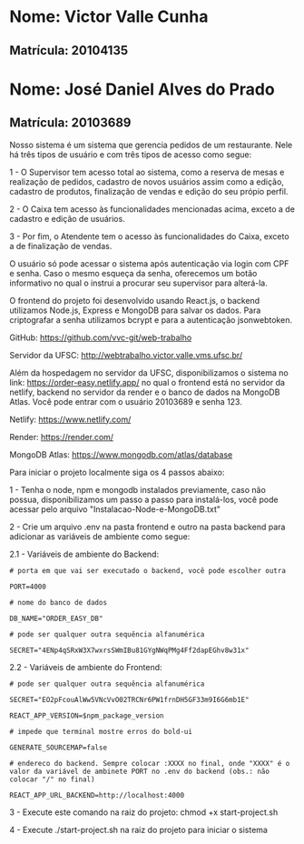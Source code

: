 # Nome: Victor Valle Cunha

## Matrícula: 20104135

# Nome: José Daniel Alves do Prado

## Matrícula: 20103689

Nosso sistema é um sistema que gerencia pedidos de um restaurante. Nele há três tipos de usuário e com três tipos de acesso como segue:

1 - O Supervisor tem acesso total ao sistema, como a reserva de mesas e realização de pedidos, cadastro de novos usuários assim como a edição, cadastro de produtos, finalização de vendas e edição do seu própio perfil.

2 - O Caixa tem acesso às funcionalidades mencionadas acima, exceto a de cadastro e edição de usuários.

3 - Por fim, o Atendente tem o acesso às funcionalidades do Caixa, exceto a de finalização de vendas.

O usuário só pode acessar o sistema após autenticação via login com CPF e senha. Caso o mesmo esqueça da senha, oferecemos um botão informativo no qual o instrui a procurar seu supervisor para alterá-la.

O frontend do projeto foi desenvolvido usando React.js, o backend utilizamos Node.js, Express e MongoDB para salvar os dados. Para criptografar a senha utilizamos bcrypt e para a autenticação jsonwebtoken.

GitHub: https://github.com/vvc-git/web-trabalho

Servidor da UFSC: http://webtrabalho.victor.valle.vms.ufsc.br/

Além da hospedagem no servidor da UFSC, disponibilizamos o sistema no link: https://order-easy.netlify.app/ no qual o frontend está no servidor da netlify, backend no servidor da render e o banco de dados na MongoDB Atlas. Você pode entrar com o usuário 20103689 e senha 123.

Netlify: https://www.netlify.com/

Render: https://render.com/

MongoDB Atlas: https://www.mongodb.com/atlas/database

Para iniciar o projeto localmente siga os 4 passos abaixo:

1 - Tenha o node, npm e mongodb instalados previamente, caso não possua, disponibilizamos um passo a passo para instalá-los, você pode acessar pelo arquivo "Instalacao-Node-e-MongoDB.txt"

2 - Crie um arquivo .env na pasta frontend e outro na pasta backend para adicionar as variáveis de ambiente como segue:

2.1 - Variáveis de ambiente do Backend:

    # porta em que vai ser executado o backend, você pode escolher outra

    PORT=4000

    # nome do banco de dados

    DB_NAME="ORDER_EASY_DB"

    # pode ser qualquer outra sequência alfanumérica

    SECRET="4ENp4qSRxW3X7wxrsSWmIBu81GYgNWqPMg4Ff2dapEGhv8w31x"

2.2 - Variáveis de ambiente do Frontend:

    # pode ser qualquer outra sequência alfanumérica

    SECRET="EO2pFcouAlWw5VNcVvO02TRCNr6PW1frnDH5GF33m9I6G6mb1E"

    REACT_APP_VERSION=$npm_package_version

    # impede que terminal mostre erros do bold-ui

    GENERATE_SOURCEMAP=false

    # endereco do backend. Sempre colocar :XXXX no final, onde "XXXX" é o valor da variável de ambinete PORT no .env do backend (obs.: não colocar "/" no final)

    REACT_APP_URL_BACKEND=http://localhost:4000

3 - Execute este comando na raiz do projeto: chmod +x start-project.sh

4 - Execute ./start-project.sh na raiz do projeto para iniciar o sistema
